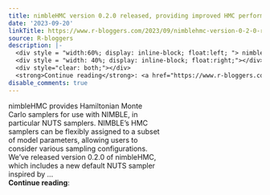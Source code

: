 ```yaml
---
title: nimbleHMC version 0.2.0 released, providing improved HMC performance
date: '2023-09-20'
linkTitle: https://www.r-bloggers.com/2023/09/nimblehmc-version-0-2-0-released-providing-improved-hmc-performance/
source: R-bloggers
description: |-
  <div style = "width:60%; display: inline-block; float:left; "> nimbleHMC provides Hamiltonian Monte Carlo samplers for use with NIMBLE, in particular NUTS samplers. NIMBLE’s HMC samplers can be flexibly assigned to a subset of model parameters, allowing users to consider various sampling configurations. We’ve released version 0.2.0 of nimbleHMC, which includes a new default NUTS sampler inspired by ...</div>
  <div style = "width: 40%; display: inline-block; float:right;"></div>
  <div style="clear: both;"></div>
  <strong>Continue reading</strong>: <a href="https://www.r-bloggers.com/2023/09/nimblehm ...
disable_comments: true
---
```

<div style = "width:60%; display: inline-block; float:left; "> nimbleHMC provides Hamiltonian Monte Carlo samplers for use with NIMBLE, in particular NUTS samplers. NIMBLE’s HMC samplers can be flexibly assigned to a subset of model parameters, allowing users to consider various sampling configurations. We’ve released version 0.2.0 of nimbleHMC, which includes a new default NUTS sampler inspired by ...</div>
<div style = "width: 40%; display: inline-block; float:right;"></div>
<div style="clear: both;"></div>
<strong>Continue reading</strong>: <a href="https://www.r-bloggers.com/2023/09/nimblehm ...